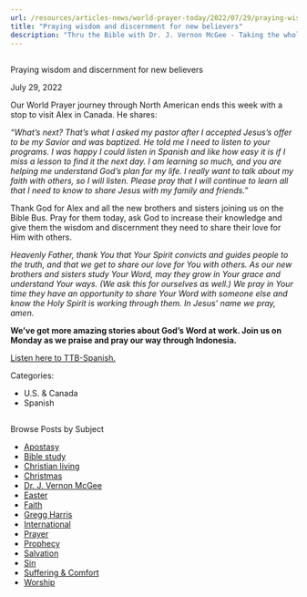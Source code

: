```yaml
---
url: /resources/articles-news/world-prayer-today/2022/07/29/praying-wisdom-and-discernment-for-new-believers
title: "Praying wisdom and discernment for new believers"
description: "Thru the Bible with Dr. J. Vernon McGee - Taking the whole Word to the whole world"
---
```







## 
 Praying wisdom and discernment for new believers


July 29, 2022
![]()




Our World Prayer journey through North American ends this week with a stop to visit Alex in Canada. He shares:

*“What’s next? That’s what I asked my pastor after I accepted Jesus’s offer to be my Savior and was baptized. He told me I need to listen to your programs. I was happy I could listen in Spanish and like how easy it is if I miss a lesson to find it the next day. I am learning so much, and you are helping me understand God’s plan for my life. I really want to talk about my faith with others, so I will listen. Please pray that I will continue to learn all that I need to know to share Jesus with my family and friends.”*

Thank God for Alex and all the new brothers and sisters joining us on the Bible Bus. Pray for them today, ask God to increase their knowledge and give them the wisdom and discernment they need to share their love for Him with others.

*Heavenly Father, thank You that Your Spirit convicts and guides people to the truth, and that we get to share our love for You with others. As our new brothers and sisters study Your Word, may they grow in Your grace and understand Your ways. (We ask this for ourselves as well.) We pray in Your time they have an opportunity to share Your Word with someone else and know the Holy Spirit is working through them. In Jesus’ name we pray, amen.*

**We’ve got more amazing stories about God’s Word at work. Join us on Monday as we praise and pray our way through Indonesia.**

[Listen here to TTB-Spanish.](https://ttb.twr.org/home/day,0425/language,SPA-LAT)



Categories: 


* U.S. & Canada
* Spanish









## 
 Browse Posts by Subject


* [Apostasy](/resources/articles-news/-in-tags/tags/Apostasy)
* [Bible study](/resources/articles-news/-in-tags/tags/Bible-study)
* [Christian living](/resources/articles-news/-in-tags/tags/Christian-living)
* [Christmas](/resources/articles-news/-in-tags/tags/Christmas)
* [Dr. J. Vernon McGee](/resources/articles-news/-in-tags/tags/Dr-J-Vernon-McGee)
* [Easter](/resources/articles-news/-in-tags/tags/easter)
* [Faith](/resources/articles-news/-in-tags/tags/Faith)
* [Gregg Harris](/resources/articles-news/-in-tags/tags/Gregg-Harris)
* [International](/resources/articles-news/-in-tags/tags/International)
* [Prayer](/resources/articles-news/-in-tags/tags/prayer)
* [Prophecy](/resources/articles-news/-in-tags/tags/Prophecy)
* [Salvation](/resources/articles-news/-in-tags/tags/Salvation)
* [Sin](/resources/articles-news/-in-tags/tags/sin)
* [Suffering & Comfort](/resources/articles-news/-in-tags/tags/Suffering-Comfort)
* [Worship](/resources/articles-news/-in-tags/tags/worship)






